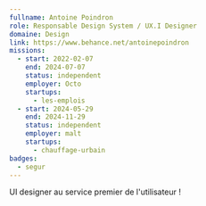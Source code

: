 ```yaml
---
fullname: Antoine Poindron
role: Responsable Design System / UX.I Designer
domaine: Design
link: https://www.behance.net/antoinepoindron
missions:
  - start: 2022-02-07
    end: 2024-07-07
    status: independent
    employer: Octo
    startups:
      - les-emplois
  - start: 2024-05-29
    end: 2024-11-29
    status: independent
    employer: malt
    startups:
      - chauffage-urbain
badges:
  - segur
---
```

UI designer au service premier de l'utilisateur !